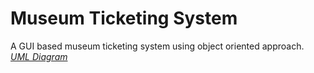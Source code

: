 # Museum Ticketing System
A GUI based museum ticketing system using object oriented approach.
*[UML Diagram](https://www.canva.com/design/DAGQkOIk-jg/IoZMELhVG0Ps8uHcI77Z_w/edit?utm_content=DAGQkOIk-jg&utm_campaign=designshare&utm_medium=link2&utm_source=sharebutton)*

